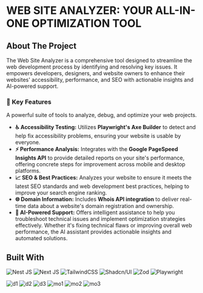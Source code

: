 # WEB SITE ANALYZER: YOUR ALL-IN-ONE OPTIMIZATION TOOL

## About The Project

The Web Site Analyzer is a comprehensive tool designed to streamline the web development process by identifying and resolving key issues. It empowers developers, designers, and website owners to enhance their websites' accessibility, performance, and SEO with actionable insights and AI-powered support.

### 🚀 Key Features

A powerful suite of tools to analyze, debug, and optimize your web projects.

-   **♿ Accessibility Testing:** Utilizes **Playwright's Axe Builder** to detect and help fix accessibility problems, ensuring your website is usable by everyone.
-   **⚡ Performance Analysis:** Integrates with the **Google PageSpeed Insights API** to provide detailed reports on your site's performance, offering concrete steps for improvement across mobile and desktop platforms.
-   **📈 SEO & Best Practices:** Analyzes your website to ensure it meets the latest SEO standards and web development best practices, helping to improve your search engine ranking.
-   **🌐 Domain Information:** Includes **Whois API integration** to deliver real-time data about a website's domain registration and ownership.
-   **🤖 AI-Powered Support:** Offers intelligent assistance to help you troubleshoot technical issues and implement optimization strategies effectively. Whether it's fixing technical flaws or improving overall web performance, the AI assistant provides actionable insights and automated solutions.

## Built With

![Nest JS](https://img.shields.io/badge/nestjs-E0234E?style=for-the-badge&logo=nestjs&logoColor=white)
![Next JS](https://img.shields.io/badge/next%20js-000000?style=for-the-badge&logo=nextdotjs&logoColor=white)
![TailwindCSS](https://img.shields.io/badge/tailwindcss-%2338B2AC.svg?style=for-the-badge&logo=tailwind-css&logoColor=white)
![Shadcn/UI](https://img.shields.io/badge/shadcn%2Fui-000000?style=for-the-badge&logo=shadcnui&logoColor=white)
![Zod](https://img.shields.io/badge/Zod-000000?style=for-the-badge&logo=zod&logoColor=3068B7)
![Playwright](https://img.shields.io/badge/Playwright-45ba4b?style=for-the-badge&logo=Playwright&logoColor=white)

![d1](https://github.com/user-attachments/assets/8fdfb321-438d-4e31-80f9-188702edc847)
![d2](https://github.com/user-attachments/assets/a800a328-c2b7-40d5-b751-d8177af00b0d)
![d3](https://github.com/user-attachments/assets/b532979f-815e-4a13-b9d0-9c77a18acbc8)
![mo1](https://github.com/user-attachments/assets/89600a2e-9c4b-4fb4-8c90-d5a57f86ca9d)
![mo2](https://github.com/user-attachments/assets/15583f66-1791-436f-b3f6-1731b2440029)
![mo3](https://github.com/user-attachments/assets/a26fe1a5-8e50-484d-a037-2c8c12907ffd)
